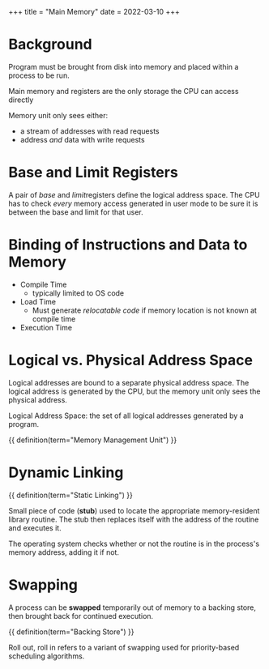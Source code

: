 +++
title = "Main Memory"
date = 2022-03-10
+++

# Background

Program must be brought from disk into memory and placed within a process to be run.

Main memory and registers are the only storage the CPU can access directly

Memory unit only sees either:
- a stream of addresses with read requests
- address *and* data with write requests

# Base and Limit Registers

A pair of *base* and *limit*registers define the logical address space. The CPU has to check *every* memory access generated in user mode to be sure it is between the base and limit for that user.

# Binding of Instructions and Data to Memory

- Compile Time
  - typically limited to OS code
- Load Time
  - Must generate *relocatable code* if memory location is not known at compile time
- Execution Time

# Logical vs. Physical Address Space

Logical addresses are bound to a separate physical address space. The logical address is generated by the CPU, but the memory unit only sees the physical address.

Logical Address Space: the set of all logical addresses generated by a program.


{{ definition(term="Memory Management Unit") }}

# Dynamic Linking

{{ definition(term="Static Linking") }}

Small piece of code (**stub**) used to locate the appropriate memory-resident library routine. The stub then replaces itself with the address of the routine and executes it.

The operating system checks whether or not the routine is in the process's memory address, adding it if not.

# Swapping

A process can be **swapped** temporarily out of memory to a backing store, then brought back for continued execution.

{{ definition(term="Backing Store") }}

Roll out, roll in refers to a variant of swapping used for priority-based scheduling algorithms.